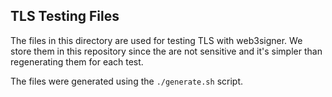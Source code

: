## TLS Testing Files

The files in this directory are used for testing TLS with web3signer. We store them in this
repository since the are not sensitive and it's simpler than regenerating them for each test.

The files were generated using the `./generate.sh` script.
